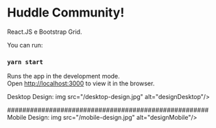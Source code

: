 # Huddle Community!

React.JS e Bootstrap Grid.


You can run:

### `yarn start`


Runs the app in the development mode.\
Open [http://localhost:3000](http://localhost:3000) to view it in the browser.



Desktop Design:
img src="/desktop-design.jpg" alt="designDesktop"/>

#####################################################
Mobile Design:
img src="/mobile-design.jpg" alt="designMobile"/>
